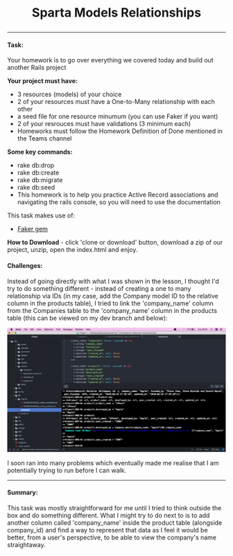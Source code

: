 # <p align="center"> Sparta Models Relationships </p>
<hr>

#### Task:

Your homework is to go over everything we covered today and build out another Rails project

**Your project must have:**

* 3 resources (models) of your choice 
* 2 of your resources must have a One-to-Many relationship with each other
* a seed file for one resource minumum (you can use Faker if you want)
* 2 of your resrouces must have validations (3 minimum each)
* Homeworks must follow the Homework Definition of Done mentioned in the Teams channel

**Some key commands:**

* rake db:drop
* rake db:create
* rake db:migrate
* rake db:seed
* This homework is to help you practice Active Record associations and navigating the rails console, so you will need to use the documentation

This task makes use of:

* [Faker gem](https://github.com/stympy/faker)

**How to Download** - click 'clone or download' button, download a zip of our project, unzip, open the index.html and enjoy.

#### Challenges:

Instead of going directly with what I was shown in the lesson, I thought I'd try to do something different - instead of creating a one to many relationship via IDs (in my case, add the Company model ID to the relative column in the products table), I tried to link the 'company_name' column from the Companies table to the 'company_name' column in the products table (this can be viewed on my dev branch and below):

![Screenshot of my attempts to create a one to many relationship via company_name rather than company ID](app/assets/images/attempt-to-link-company_id.png)

I soon ran into many problems which eventually made me realise that I am potentially trying to run before I can walk.

<hr>

#### Summary:

This task was mostly straightforward for me until I tried to think outside the box and do something different. What I might try to do next to is to add another column called 'company_name' inside the product table (alongside company_id) and find a way to represent that data as I feel it would be better, from a user's perspective, to be able to view the company's name straightaway.
